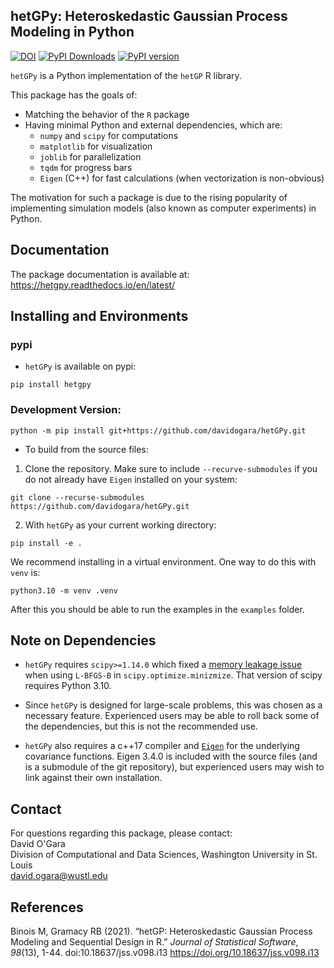 ## hetGPy: Heteroskedastic Gaussian Process Modeling in Python

[![DOI](https://joss.theoj.org/papers/10.21105/joss.07518/status.svg)](https://doi.org/10.21105/joss.07518)
[![PyPI Downloads](https://static.pepy.tech/badge/hetgpy)](https://pepy.tech/projects/hetgpy)
[![PyPI version](https://badge.fury.io/py/hetgpy.svg)](https://badge.fury.io/py/hetgpy)

`hetGPy` is a Python implementation of the `hetGP` R library.

This package has the goals of:
*	Matching the behavior of the `R` package
*	Having minimal Python and external dependencies, which are:
    * `numpy` and `scipy` for computations
    * `matplotlib` for visualization
    * `joblib` for parallelization
    * `tqdm` for progress bars
    * `Eigen` (C++) for fast calculations (when vectorization is non-obvious)

The motivation for such a package is due to the rising popularity of implementing simulation models (also known as computer experiments) in Python. 

## Documentation

The package documentation is available at: https://hetgpy.readthedocs.io/en/latest/

## Installing and Environments


### pypi

* `hetGPy` is available on pypi:

```
pip install hetgpy
```

### Development Version:

```
python -m pip install git+https://github.com/davidogara/hetGPy.git
```

* To build from the source files:

1. Clone the repository. Make sure to include `--recurve-submodules` if you do not already have `Eigen` installed on your system:

```
git clone --recurse-submodules https://github.com/davidogara/hetGPy.git
```

2. With `hetGPy` as your current working directory:
```
pip install -e .
```

We recommend installing in a virtual environment. One way to do this with `venv` is:
```
python3.10 -m venv .venv
```

After this you should be able to run the examples in the `examples` folder.



## Note on Dependencies
*	`hetGPy` requires `scipy>=1.14.0` which fixed a [memory leakage issue](https://github.com/scipy/scipy/issues/20768) when using `L-BFGS-B` in `scipy.optimize.minizmize`. That version of scipy requires Python 3.10. 

*	Since `hetGPy` is designed for large-scale problems, this was chosen as a necessary feature. Experienced users may be able to roll back some of the dependencies, but this is not the recommended use.

*	`hetGPy` also requires a c++17 compiler and [`Eigen`](https://eigen.tuxfamily.org/index.php?title=Main_Page) for the underlying covariance functions. Eigen 3.4.0 is included with the source files (and is a submodule of the git repository), but experienced users may wish to link against their own installation.



## Contact
For questions regarding this package, please contact:  
David O'Gara  
Division of Computational and Data Sciences, Washington University in St. Louis  
david.ogara@wustl.edu

## References

Binois M, Gramacy RB (2021). “hetGP: Heteroskedastic Gaussian Process Modeling and Sequential Design in R.” _Journal of Statistical Software_,
  *98*(13), 1-44. doi:10.18637/jss.v098.i13 <https://doi.org/10.18637/jss.v098.i13>
